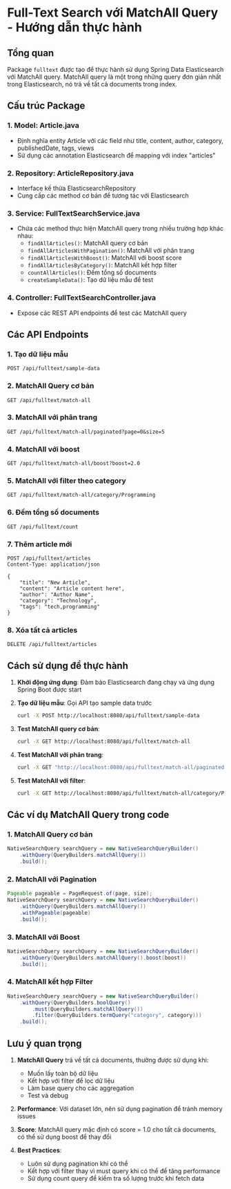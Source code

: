 # Full-Text Search với MatchAll Query - Hướng dẫn thực hành

## Tổng quan
Package `fulltext` được tạo để thực hành sử dụng Spring Data Elasticsearch với MatchAll query. MatchAll query là một trong những query đơn giản nhất trong Elasticsearch, nó trả về tất cả documents trong index.

## Cấu trúc Package

### 1. Model: Article.java
- Định nghĩa entity Article với các field như title, content, author, category, publishedDate, tags, views
- Sử dụng các annotation Elasticsearch để mapping với index "articles"

### 2. Repository: ArticleRepository.java
- Interface kế thừa ElasticsearchRepository
- Cung cấp các method cơ bản để tương tác với Elasticsearch

### 3. Service: FullTextSearchService.java
- Chứa các method thực hiện MatchAll query trong nhiều trường hợp khác nhau:
  - `findAllArticles()`: MatchAll query cơ bản
  - `findAllArticlesWithPagination()`: MatchAll với phân trang
  - `findAllArticlesWithBoost()`: MatchAll với boost score
  - `findAllArticlesByCategory()`: MatchAll kết hợp filter
  - `countAllArticles()`: Đếm tổng số documents
  - `createSampleData()`: Tạo dữ liệu mẫu để test

### 4. Controller: FullTextSearchController.java
- Expose các REST API endpoints để test các MatchAll query

## Các API Endpoints

### 1. Tạo dữ liệu mẫu
```
POST /api/fulltext/sample-data
```

### 2. MatchAll Query cơ bản
```
GET /api/fulltext/match-all
```

### 3. MatchAll với phân trang
```
GET /api/fulltext/match-all/paginated?page=0&size=5
```

### 4. MatchAll với boost
```
GET /api/fulltext/match-all/boost?boost=2.0
```

### 5. MatchAll với filter theo category
```
GET /api/fulltext/match-all/category/Programming
```

### 6. Đếm tổng số documents
```
GET /api/fulltext/count
```

### 7. Thêm article mới
```
POST /api/fulltext/articles
Content-Type: application/json

{
    "title": "New Article",
    "content": "Article content here",
    "author": "Author Name",
    "category": "Technology",
    "tags": "tech,programming"
}
```

### 8. Xóa tất cả articles
```
DELETE /api/fulltext/articles
```

## Cách sử dụng để thực hành

1. **Khởi động ứng dụng**: Đảm bảo Elasticsearch đang chạy và ứng dụng Spring Boot được start

2. **Tạo dữ liệu mẫu**: Gọi API tạo sample data trước
   ```bash
   curl -X POST http://localhost:8080/api/fulltext/sample-data
   ```

3. **Test MatchAll query cơ bản**:
   ```bash
   curl -X GET http://localhost:8080/api/fulltext/match-all
   ```

4. **Test MatchAll với phân trang**:
   ```bash
   curl -X GET "http://localhost:8080/api/fulltext/match-all/paginated?page=0&size=2"
   ```

5. **Test MatchAll với filter**:
   ```bash
   curl -X GET http://localhost:8080/api/fulltext/match-all/category/Programming
   ```

## Các ví dụ MatchAll Query trong code

### 1. MatchAll Query cơ bản
```java
NativeSearchQuery searchQuery = new NativeSearchQueryBuilder()
    .withQuery(QueryBuilders.matchAllQuery())
    .build();
```

### 2. MatchAll với Pagination
```java
Pageable pageable = PageRequest.of(page, size);
NativeSearchQuery searchQuery = new NativeSearchQueryBuilder()
    .withQuery(QueryBuilders.matchAllQuery())
    .withPageable(pageable)
    .build();
```

### 3. MatchAll với Boost
```java
NativeSearchQuery searchQuery = new NativeSearchQueryBuilder()
    .withQuery(QueryBuilders.matchAllQuery().boost(boost))
    .build();
```

### 4. MatchAll kết hợp Filter
```java
NativeSearchQuery searchQuery = new NativeSearchQueryBuilder()
    .withQuery(QueryBuilders.boolQuery()
        .must(QueryBuilders.matchAllQuery())
        .filter(QueryBuilders.termQuery("category", category)))
    .build();
```

## Lưu ý quan trọng

1. **MatchAll Query** trả về tất cả documents, thường được sử dụng khi:
   - Muốn lấy toàn bộ dữ liệu
   - Kết hợp với filter để lọc dữ liệu
   - Làm base query cho các aggregation
   - Test và debug

2. **Performance**: Với dataset lớn, nên sử dụng pagination để tránh memory issues

3. **Score**: MatchAll query mặc định có score = 1.0 cho tất cả documents, có thể sử dụng boost để thay đổi

4. **Best Practices**:
   - Luôn sử dụng pagination khi có thể
   - Kết hợp với filter thay vì must query khi có thể để tăng performance
   - Sử dụng count query để kiểm tra số lượng trước khi fetch data

